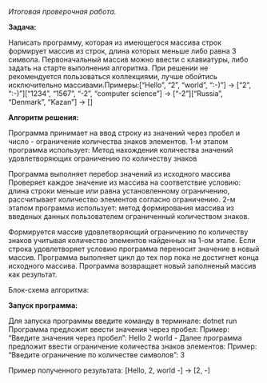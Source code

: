 *Итоговая проверочная работа.*


**Задача:**

Написать программу, которая из имеющегося массива строк формирует массив из строк, длина которых меньше либо равна 3 символа. Первоначальный массив можно ввести с клавиатуры, либо задать на старте выполнения алгоритма. При решении не рекомендуется пользоваться коллекциями, лучше обойтись исключительно массивами.Примеры:[“Hello”, “2”, “world”, “:-)”] → [“2”, “:-)”][“1234”, “1567”, “-2”, “computer science”] → [“-2”][“Russia”, “Denmark”, “Kazan”] → [] 


**Алгоритм решения:**

Программа принимает на ввод строку из значений через пробел и число - ограничение количества знаков элементов.
1-м этапом программа использует: Метод нахождения количества значений удовлетворяющих ограничению по количеству знаков

Программа выполняет перебор значений из исходного массива
Проверяет каждое значение из массива на соответствие условию: длина строки меньше или равна установленному ограничению, рассчитывает количество элементов согласно ограничению.
2-м этапом программа использует: метод формирования массива из введеных данных пользователем ограниченный количеством знаков.

Формируется массив удовлетворяющий ограничению по количеству знаков учитывая количество элементов найденных на 1-ом этапе. Если строка удовлетворяет условию программа переносит значение в новый массив. Программа выполняет цикл до тех пор пока не достигнет конца исходного массива. Программа возвращает новый заполненый массив как результат.

Блок-схема алгоритма:


**Запуск программа:**

Для запуска программы введите команду в терминале:
dotnet run 
Программа предложит ввести значения через пробел:
Пример:
“Введите значения через пробел”: Hello 2 world -
Далее программа предложит ввести ограничение количества знаков элементов:
Пример:
“Введите ограничение по количестве символов”: 3

Пример полученного результата:
[Hello, 2, world -] → [2, -]
